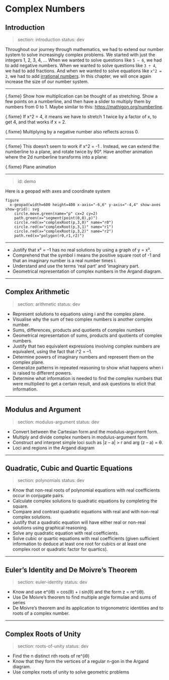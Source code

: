 # Complex Numbers

## Introduction

> section: introduction
> status: dev

Throughout our journey through mathematics, we had to extend our number system
to solve increasingly complex problems. We started with just the integers 1, 2,
3, 4, … When we wanted to solve questions like `5 – 6`, we had to add negative
numbers. When we wanted to solve questions like `3 ÷ 4`, we had to add
fractions. And when we wanted to solve equations like `x^2 = 2`, we had to add
[irrational numbers](gloss:irrational-numbers). In this chapter, we will once
again increase the size of our number system.

---

{.fixme} Show how multiplication can be thought of as stretching. Show a few
points on a numberline, and then have a slider to multiply them by numbers from
0 to 1. Maybe similar to this: https://mathigon.org/numberline.

{.fixme} If x^2 = 4, it means we have to stretch 1 twice by a factor of x, to
get 4, and that works if x = 2.

{.fixme} Multiplying by a negative number also reflects across 0.

---

{.fixme} This doesn’t seem to work if x^2 = -1 . Instead, we can extend the
numberline to a plane, and rotate twice by 90°. Have another animation where the
2d numberline transforms into a plane:

{.fixme} Plane animation

---
> id: demo

Here is a geopad with axes and coordinate system

    figure
      x-geopad(width=600 height=400 x-axis="-6,6" y-axis="-4,4" show-axes show-grid): svg
        circle.move.green(name="p" cx=2 cy=2)
        path.green(x="segment(point(0,0),p)")
        circle.red(x="complexRoot(p,3,0)" name="r0")
        circle.red(x="complexRoot(p,3,1)" name="r1")
        circle.red(x="complexRoot(p,3,2)" name="r2")
        path.red(x="polygon(r0,r1,r2)")

---

* Justify that x² = –1 has no real solutions by using a graph of y = x². 
* Comprehend that the symbol i means the positive square root of -1 and that an
  imaginary number is a real number times i.
* Understand and use the terms ‘real part’ and ‘imaginary part.
* Geometrical representation of complex numbers in the Argand diagram.

---

## Complex Arithmetic

> section: arithmetic
> status: dev

* Represent solutions to equations using i and the complex plane.
* Visualise why the sum of two complex numbers is another complex number.
* Sums, differences, products and quotients of complex numbers
* Geometrical representation of sums, products and quotients of complex numbers.
* Justify that two equivalent expressions involving complex numbers are
  equivalent, using the fact that i^2 = –1.
* Determine powers of imaginary numbers and represent them on the complex plane.
* Generalize patterns in repeated reasoning to show what happens when i is
  raised to different powers.
* Determine what information is needed to find the complex numbers that were
  multiplied to get a certain result, and ask questions to elicit that information.

---

## Modulus and Argument

> section: modulus-argument
> status: dev

* Convert between the Cartesian form and the modulus-argument form.
* Multiply and divide complex numbers in modulus-­argument form.
* Construct and interpret simple loci such as |z – a| > r and arg (z – a) = θ.
* Loci and regions in the Argand diagram

---

## Quadratic, Cubic and Quartic Equations

> section: polynomials
> status: dev

* Know that non-­real roots of polynomial equations with real coefficients occur
  in conjugate pairs.
* Calculate complex solutions to quadratic equations by completing the square.
* Compare and contrast quadratic equations with real and with non-real complex
  solutions. 
* Justify that a quadratic equation will have either real or non-real solutions
  using graphical reasoning.
* Solve any quadratic equation with real coefficients.
* Solve cubic or quartic equations with real coefficients (given sufficient
  information to deduce at least one root for cubics or at least one complex
  root or quadratic factor for quartics).

---

## Euler’s Identity and De Moivre’s Theorem

> section: euler-identity
> status: dev

* Know and use e^(iθ) = cos(θ) + i sin(θ) and the form z = re^(iθ).
* Use De Moivre’s theorem to find multiple angle formulae and sums of series
* De Moivre’s theorem and its application to trigonometric identities and to roots of a complex number.


---

## Complex Roots of Unity

> section: roots-of-unity
> status: dev

* Find the n distinct nth roots of re^(iθ)
* Know that they form the vertices of a regular n-­gon in the Argand diagram.
* Use complex roots of unity to solve geometric problems
